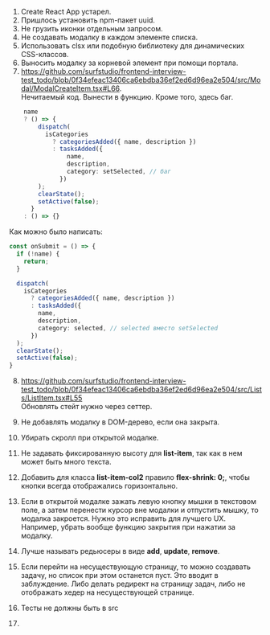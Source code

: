 1. Create React App устарел.  
2. Пришлось установить npm-пакет uuid.  
3. Не грузить иконки отдельным запросом.  
4. Не создавать модалку в каждом элементе списка.  
5. Использовать clsx или подобную библиотеку для динамических CSS-классов.  
6. Выносить модалку за корневой элемент при помощи портала.  
7. https://github.com/surfstudio/frontend-interview-test_todo/blob/0f34efeac13406ca6ebdba36ef2ed6d96ea2e504/src/Modal/ModalCreateItem.tsx#L66.  
Нечитаемый код. Вынести в функцию. Кроме того, здесь баг. 


```typescript
    name
    ? () => {
        dispatch(
          isCategories
            ? categoriesAdded({ name, description })
            : tasksAdded({
                name,
                description,
                category: setSelected, // баг
              })
        );
        clearState();
        setActive(false);
      }
    : () => {}
```

Как можно было написать:  

```typescript
const onSubmit = () => {
  if (!name) {
    return;
  }

  dispatch(
    isCategories
      ? categoriesAdded({ name, description })
      : tasksAdded({
        name,
        description,
        category: selected, // selected вместо setSelected
      })
  );
  clearState();
  setActive(false);
}
```

8. https://github.com/surfstudio/frontend-interview-test_todo/blob/0f34efeac13406ca6ebdba36ef2ed6d96ea2e504/src/Lists/ListItem.tsx#L55  
Обновлять стейт нужно через сеттер.  

9. Не добавлять модалку в DOM-дерево, если она закрыта.  
10. Убирать скролл при открытой модалке.  
11. Не задавать фиксированную высоту для **list-item**, так как в нем может быть много текста.  
12. Добавить для класса **list-item-col2** правило **flex-shrink: 0;**, чтобы кнопки всегда отображались горизонтально. 
13. Если в открытой модалке зажать левую кнопку мышки в текстовом поле, а затем перенести курсор вне модалки и отпустить мышку, то модалка закроется. Нужно это исправить для лучшего UX. Например, убрать вообще функцию закрытия при нажатии за модалку.    
14. Лучше называть редьюсеры в виде **add**, **update**, **remove**.  
15. Если перейти на несуществующую страницу, то можно создавать задачу, но список при этом останется пуст. Это вводит в заблуждение. Либо делать редирект на страницу задач, либо не отображать хедер на несуществующей странице.  
16. Тесты не должны быть в src
17. 
